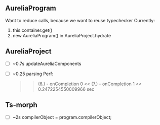 

## AureliaProgram
Want to reduce calls, because we want to reuse typechecker
Currently:
1. this.container.get()
2. new AureliaProgram() in AureliaProject.hydrate

## AureliaProject
- [ ] ~0.7s updateAureliaComponents


- [ ] ~0.25 parsing
  Perf:
     >> (6.) - onCompletion 0 <<
     >> (7.) - onCompletion 1 <<
     >> 0.2472254550009966 sec

## Ts-morph
- [ ] ~2s compilerObject = program.compilerObject;